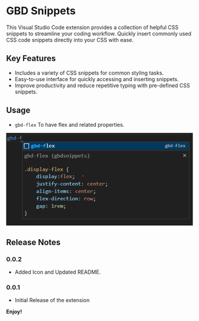 # GBD Snippets

This Visual Studio Code extension provides a collection of helpful CSS snippets to streamline your coding workflow. Quickly insert commonly used CSS code snippets directly into your CSS with ease.

## Key Features

- Includes a variety of CSS snippets for common styling tasks.
- Easy-to-use interface for quickly accessing and inserting snippets.
- Improve productivity and reduce repetitive typing with pre-defined CSS snippets.

## Usage

-  `gbd-flex` To have flex and related properties. 

![GBD-Flex](https://raw.githubusercontent.com/jatiinyadav/GBDSnippets/master/assets/gbd1.png?token=GHSAT0AAAAAACICJHJH2TD5YHPOGS56XKLAZPHJLFQ)
## Release Notes

### 0.0.2
- Added Icon and Updated README.

### 0.0.1 
- Initial Release of the extension

**Enjoy!**
